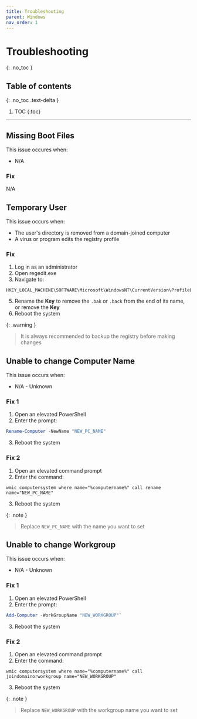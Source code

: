 ```yaml
---
title: Troubleshooting
parent: Windows
nav_order: 1
---
```


# Troubleshooting
{: .no_toc }

## Table of contents
{: .no_toc .text-delta }

1. TOC
{:toc}

---

## Missing Boot Files

This issue occures when:

- N/A

### Fix

N/A

## Temporary User

This issue occurs when:

- The user's directory is removed from a domain-joined computer
- A virus or program edits the registry profile

### Fix

1. Log in as an administrator
2. Open regedit.exe
3. Navigate to:
```
HKEY_LOCAL_MACHINE\SOFTWARE\Microsoft\WindowsNT\CurrentVersion\ProfileList
```
5. Rename the **Key** to remove the `.bak` or `.back` from the end of its name, or remove the **Key**
6. Reboot the system

{: .warning }
> It is always recommended to backup the registry before making changes

## Unable to change Computer Name

This issue occurs when:

- N/A - Unknown

### Fix 1

1. Open an elevated PowerShell
2. Enter the prompt:
```powershell
Rename-Computer -NewName "NEW_PC_NAME"
```
3. Reboot the system

### Fix 2

1. Open an elevated command prompt
2. Enter the command:
```batchfile
wmic computersystem where name="%computername%" call rename name="NEW_PC_NAME"
```
3. Reboot the system

{: .note }
> Replace `NEW_PC_NAME` with the name you want to set

## Unable to change Workgroup

This issue occurs when:

- N/A - Unknown

### Fix 1

1. Open an elevated PowerShell
2. Enter the prompt:
```powershell
Add-Computer -WorkGroupName "NEW_WORKGROUP"`
```
3. Reboot the system

### Fix 2

1. Open an elevated command prompt
2. Enter the command:
```batchfile
wmic computersystem where name="%computername%" call joindomainorworkgroup name="NEW_WORKGROUP"
```
3. Reboot the system

{: .note }
> Replace `NEW_WORKGROUP` with the workgroup name you want to set

